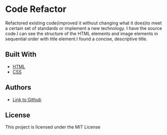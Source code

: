 # Code Refactor

Refactored existing code(improved it without changing what it does)to meet a certain set of standards or implement a new technology.
I have the source code.I can see the structure of the HTML elements and image elements in sequential order with title element.I found a concise, descriptive title.

## Built With

* [HTML](https://developer.mozilla.org/en-US/docs/Web/HTML)
* [CSS](https://developer.mozilla.org/en-US/docs/Web/CSS)

## Authors

- [Link to Github](https://github.com/poucoLouco/homeW)

## License

This project is licensed under the MIT License 


